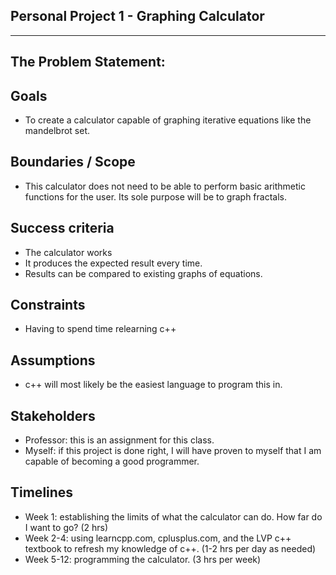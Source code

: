 ## Personal Project 1 - Graphing Calculator 
--------------------------
## The Problem Statement:
## Goals 
- To create a calculator capable of graphing iterative equations like the mandelbrot set. 
## Boundaries / Scope 
- This calculator does not need to be able to perform basic arithmetic functions for the user. Its sole purpose will be to graph fractals. 
## Success criteria
- The calculator works
- It produces the expected result every time.
- Results can be compared to existing graphs of equations.
## Constraints 
- Having to spend time relearning c++ 
## Assumptions 
- c++ will most likely be the easiest language to program this in.
## Stakeholders 
- Professor: this is an assignment for this class.
- Myself: if this project is done right, I will have proven to myself that I am capable of becoming a good programmer.
## Timelines
- Week 1: establishing the limits of what the calculator can do. How far do I want to go? (2 hrs)
- Week 2-4: using learncpp.com, cplusplus.com, and the LVP c++ textbook to refresh my knowledge of c++. (1-2 hrs per day as needed)
- Week 5-12: programming the calculator. (3 hrs per week)
